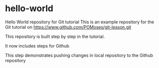 # hello-world
Hello World repository for Git tutorial
This is an example repository for the Git tutorial on https://www.github.com/POMoses/git-lesson.git

This repository is built step by step in the tutorial.

It now includes steps for Github

This step demonstrates pushing changes in local repository to the Github repository
